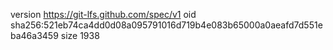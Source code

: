 version https://git-lfs.github.com/spec/v1
oid sha256:521eb74ca4dd0d08a095791016d719b4e083b65000a0aeafd7d551eba46a3459
size 1938
